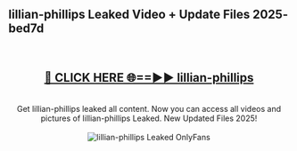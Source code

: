 <h2>lillian-phillips Leaked Video + Update Files 2025- bed7d</h2>
<br>
<div align="center">
<h2><a href="https://libra.edu.pl?lillian-phillips" rel="nofollow">🔴 CLICK HERE 🌐==►► lillian-phillips</a></h2>
<br>
Get lillian-phillips leaked all content. Now you can access all videos and pictures of lillian-phillips Leaked. New Updated Files 2025!
<br>
<br>
<a href="https://libra.edu.pl?lillian-phillips" rel="nofollow" data-target="animated-image.originalLink"><img src="https://i.ibb.co.com/WyWwxjT/player-gif2.gif" alt="lillian-phillips Leaked OnlyFans" style="max-width: 100%; display: inline-block;" data-target="animated-image.originalImage"></a>
</div>
<br>